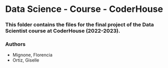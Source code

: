 # Data Science - Course - CoderHouse
### This folder contains the files for the final project of the Data Scientist course at CoderHouse (2022-2023).
### Authors
 - Mignone, Florencia
 - Ortiz, Giselle 
